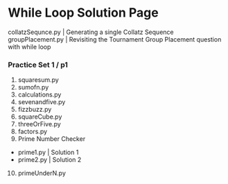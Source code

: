 # While Loop Solution Page

collatzSequnce.py | Generating a single Collatz Sequence
groupPlacement.py | Revisiting the Tournament Group Placement question with while loop

### Practice Set 1 / p1
1. squaresum.py
2. sumofn.py
3. calculations.py
4. sevenandfive.py
5. fizzbuzz.py
6. squareCube.py
7. threeOrFive.py
8. factors.py
9. Prime Number Checker
- prime1.py | Solution 1
- prime2.py | Solution 2
10. primeUnderN.py
